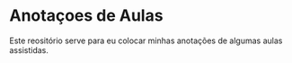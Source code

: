 # Anotaçoes de Aulas
Este reositório serve para eu colocar minhas anotações de algumas aulas assistidas.
